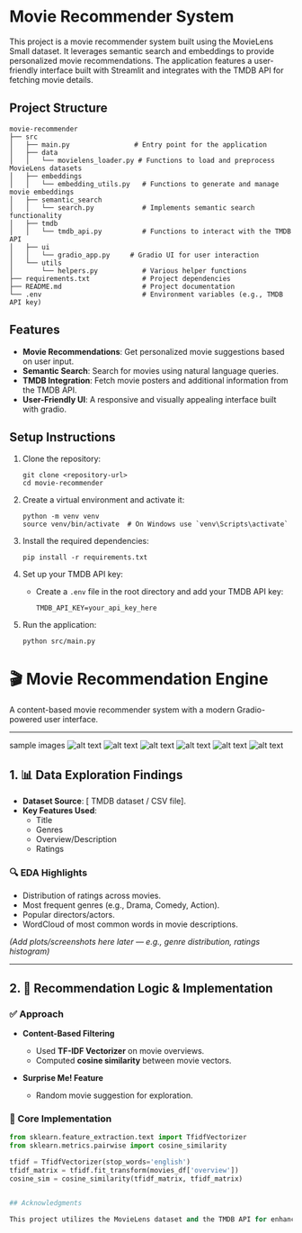 # Movie Recommender System

This project is a movie recommender system built using the MovieLens Small dataset. It leverages semantic search and embeddings to provide personalized movie recommendations. The application features a user-friendly interface built with Streamlit and integrates with the TMDB API for fetching movie details.

## Project Structure

```
movie-recommender
├── src
│   ├── main.py                # Entry point for the application
│   ├── data
│   │   └── movielens_loader.py # Functions to load and preprocess MovieLens datasets
│   ├── embeddings
│   │   └── embedding_utils.py   # Functions to generate and manage movie embeddings
│   ├── semantic_search
│   │   └── search.py            # Implements semantic search functionality
│   ├── tmdb
│   │   └── tmdb_api.py          # Functions to interact with the TMDB API
│   ├── ui
│   │   └── gradio_app.py     # Gradio UI for user interaction
│   └── utils
│       └── helpers.py           # Various helper functions
├── requirements.txt             # Project dependencies
├── README.md                    # Project documentation
└── .env                         # Environment variables (e.g., TMDB API key)
```

## Features

- **Movie Recommendations**: Get personalized movie suggestions based on user input.
- **Semantic Search**: Search for movies using natural language queries.
- **TMDB Integration**: Fetch movie posters and additional information from the TMDB API.
- **User-Friendly UI**: A responsive and visually appealing interface built with gradio.

## Setup Instructions

1. Clone the repository:
   ```
   git clone <repository-url>
   cd movie-recommender
   ```

2. Create a virtual environment and activate it:
   ```
   python -m venv venv
   source venv/bin/activate  # On Windows use `venv\Scripts\activate`
   ```

3. Install the required dependencies:
   ```
   pip install -r requirements.txt
   ```

4. Set up your TMDB API key:
   - Create a `.env` file in the root directory and add your TMDB API key:
     ```
     TMDB_API_KEY=your_api_key_here
     ```

5. Run the application:
   ```
   python src/main.py
   ```
# 🎬 Movie Recommendation Engine  

A content-based movie recommender system with a modern Gradio-powered user interface.  

---
sample images
![alt text](image-1.png)
![alt text](image-3.png)
![alt text](image-4.png)
![alt text](image-5.png)
![alt text](image-6.png)
![alt text](image-7.png)

## 1. 📊 Data Exploration Findings  

- **Dataset Source**: [ TMDB dataset / CSV file].    
- **Key Features Used**:  
  - Title  
  - Genres  
  - Overview/Description  
  - Ratings  

### 🔍 EDA Highlights  
- Distribution of ratings across movies.  
- Most frequent genres (e.g., Drama, Comedy, Action).  
- Popular directors/actors.  
- WordCloud of most common words in movie descriptions.  

*(Add plots/screenshots here later — e.g., genre distribution, ratings histogram)*  

---

## 2. 🤖 Recommendation Logic & Implementation  

### ✅ Approach  
- **Content-Based Filtering**  
  - Used **TF-IDF Vectorizer** on movie overviews.  
  - Computed **cosine similarity** between movie vectors.  

- **Surprise Me! Feature**  
  - Random movie suggestion for exploration.  

### 🔑 Core Implementation  

```python
from sklearn.feature_extraction.text import TfidfVectorizer
from sklearn.metrics.pairwise import cosine_similarity

tfidf = TfidfVectorizer(stop_words='english')
tfidf_matrix = tfidf.fit_transform(movies_df['overview'])
cosine_sim = cosine_similarity(tfidf_matrix, tfidf_matrix)


## Acknowledgments

This project utilizes the MovieLens dataset and the TMDB API for enhanced movie data. Special thanks to the developers of Streamligradio for providing an excellent framework for building interactive applications.
